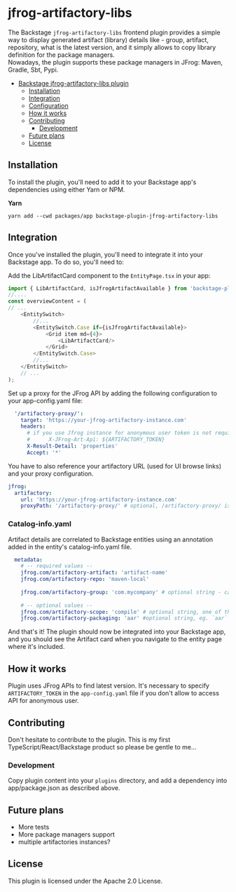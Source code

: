 # jfrog-artifactory-libs

The Backstage `jfrog-artifactory-libs` frontend plugin provides a simple way to display generated artifact (library) details like - group, artifact, repository, what is the latest version, and it simply allows to copy library definition for the package managers.   
Nowadays, the plugin supports these package managers in JFrog: Maven, Gradle, Sbt, Pypi. 

<!-- TOC -->
- [Backstage jfrog-artifactory-libs plugin](#backstage-xkcd-plugin)
    - [Installation](#installation)
    - [Integration](#integration)
    - [Configuration](#configuration)
    - [How it works](#how-it-works)
    - [Contributing](#contributing)
        - [Development](#development)
    - [Future plans](#future-plans)
    - [License](#license)
  <!-- TOC -->

## Installation

To install the plugin, you'll need to add it to your Backstage app's dependencies using either Yarn or NPM.


**Yarn**

```shell
yarn add --cwd packages/app backstage-plugin-jfrog-artifactory-libs
```

## Integration

Once you've installed the plugin, you'll need to integrate it into your Backstage app. To do so, you'll need to:

Add the LibArtifactCard component to the `EntityPage.tsx` in your app:

```typescript jsx
import { LibArtifactCard, isJfrogArtifactAvailable } from 'backstage-plugin-jfrog-artifactory-libs';
//....
const overviewContent = (
// ...
    <EntitySwitch>
        //...
        <EntitySwitch.Case if={isJfrogArtifactAvailable}>
            <Grid item md={4}>
                <LibArtifactCard/>
            </Grid>
        </EntitySwitch.Case>
        //...
    </EntitySwitch>
    // ...
);
```

Set up a proxy for the JFrog API by adding the following configuration to your app-config.yaml file:

```yaml
  '/artifactory-proxy/':
    target: 'https://your-jfrog-artifactory-instance.com'
    headers:
      # if you use Jfrog instance for anonymous user token is not required
      #      X-JFrog-Art-Api: ${ARTIFACTORY_TOKEN}
      X-Result-Detail: 'properties'
      Accept: '*'
```
You have to also reference your artifactory URL (used for UI browse links) and your proxy configuration. 

```yaml
jfrog:
  artifactory:
    url: 'https://your-jfrog-artifactory-instance.com'
    proxyPath: '/artifactory-proxy/' # optional, /artifactory-proxy/ is default value 
```

### Catalog-info.yaml
Artifact details are correlated to Backstage entities using an annotation added in the entity's catalog-info.yaml file.
```yaml
  metadata:
    # -- required values --
    jfrog.com/artifactory-artifact: 'artifact-name'
    jfrog.com/artifactory-repo: 'maven-local'
        
    jfrog.com/artifactory-group: 'com.mycompany' # optional string - can be blank for pypi, necessary for Maven repos
    
    # -- optional values --
    jfrog.com/artifactory-scope: 'compile' # optional string, one of these [compile, test,provided,runtime,classpath,optional]
    jfrog.com/artifactory-packaging: 'aar' #optional string, eg. `aar` 

```

And that's it! The plugin should now be integrated into your Backstage app, and you should see the Artifact card when you navigate to the  entity page where it's included.

## How it works
Plugin uses JFrog APIs to find latest version. It's necessary to specify `ARTIFACTORY_TOKEN` in the `app-config.yaml` file if you don't allow to access API for anonymous user. 

## Contributing

Don't hesitate to contribute to the plugin. This is my first TypeScript/React/Backstage product so please be gentle to me...

### Development

Copy plugin content into your `plugins` directory, and add a dependency into app/package.json as described above.

## Future plans

- More tests
- More package managers support
- multiple artifactories instances?

## License

This plugin is licensed under the Apache 2.0 License.

